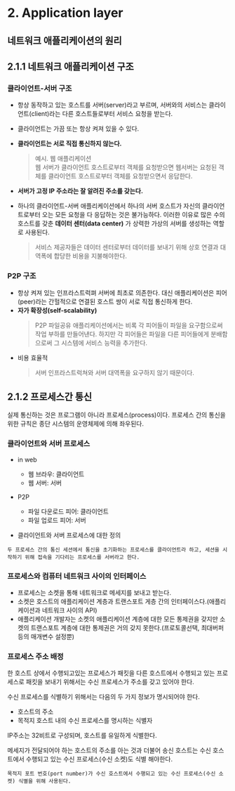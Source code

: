 # 2. Application layer

## 네트워크 애플리케이션의 원리
## 2.1.1 네트워크 애플리케이션 구조

### 클라이언트-서버 구조
- 항상 동작하고 있는 호스트를 서버(server)라고 부르며, 서버와의 서비스는 클라이언트(client)라는 다른 호스트들로부터 서비스 요청을 받는다.
- 클라이언트는 가끔 또는 항상 켜져 있을 수 있다.
- **클라이언트는 서로 직접 통신하지 않는다.**
    >예시. 웹 애플리케이션  
웹 서버가 클라이언트 호스트로부터 객체를 요청받으면 웹서버는 요청된 객체를 클라이언트 호스트로부터 객체를 요청받으면서 응답한다.
- **서버가 고정 IP 주소라는 잘 알려진 주소를 갖는다.**


- 하나의 클라이언트-서버 애플리케이션에서 하나의 서버 호스트가 자신의 클라이언트로부터 오는 모든 요청을 다 응답하는 것은 불가능하다. 이러한 이유로 많은 수의 호스트를 갖춘 **데이터 센터(data center)** 가 상력한 가상의 서버를 생성하는 역할로 사용된다.
  > 서비스 제공자들은 데이터 센터로부터 데이터를 보내기 위해 상호 연결과 대역폭에 합당한 비용을 지불해야한다.

### P2P  구조
- 항상 켜져 있는 인프라스트럭펴 서버에 최초로 의존한다. 대신 애플리케이션은 피어(peer)라는 간헐적으로 연결된 호스트 쌍이 서로 직접 통신하게 한다.
- **자가 확장성(self-scalability)**
  > P2P 파일공유 애플리케이션에서는 비록 각 피어들이 파일을 요구함으로써 작업 부하를 만들어낸다. 하지만 각 피어들은 파일을 다른 피어들에게 분배함으로써 그 시스템에 서비스 능력을 추가한다.
- 비용 효율적
  > 서버 인프라스트럭쳐와 서버 대역폭을 요구하지 않기 때문이다.


## 2.1.2 프로세스간 통신
실제 통신하는 것은 프로그램이 아니라 프로세스(process)이다.
프로세스 간의 통신을 위한 규칙은 종단 시스템의 운영체제에 의해 좌우된다.

### 클라이언트와 서버 프로세스
- in web
  - 웹 브라우: 클라이언트
  - 웹 서버: 서버

- P2P
  - 파일 다운로드 피어: 클라이언트
  - 파일 업로드 피어: 서버

- 클라이언트와 서버 프로세스에 대한 정의
~~~
두 프로세스 간의 통신 세션에서 통신을 초기화하는 프로세스를 클라이언트라 하고, 세션을 시작하기 위해 접속을 기다리는 프로세스를 서버라고 한다.
~~~

### 프로세스와 컴퓨터 네트워크 사이의 인터페이스
- 프로세스는 소켓을 통해 네트워크로 메세지를 보내고 받는다.
- 소켓은 호스트의 애플리케이션 계층과 트랜스포트 게층 간의 인터페이스다.(애플리케이션과 네트워크 사이의 API)
- 애플리케이션 개발자는 소켓의 애플리케이션 계층에 대한 모든 통제권을 갖지만 소켓의 트랜스포트 계층에 대한 통제권은 거의 갖지 못한다.(프로토콜선택, 최대버퍼 등의 매개변수 설정뿐)

### 프로세스 주소 배정
한 호스트 상에서 수행되고있는 프로세스가 패킷을 다른 호스트에서 수행되고 있는 프로세스로 패킷을 보내기 위해서는 수신 프로세스가 주소를 갖고 있어야 한다.

수신 프로세스를 식별하기 위해서는 다음의 두 가지 정보가 명시되어야 한다.
- 호스트의 주소
- 목적지 호스트 내의 수신 프로세스를 명시하는 식별자

IP주소는 32비트로 구성되며, 호스트를 유일하게 식별한다.

메세지가 전달되어야 하는 호스트의 주소를 아는 것과 더불어 송신 호스트는 수신 호스트에서 수행되고 있는 수신 프로세스(수신 소켓)도 식별 해야한다.
~~~
목적지 포트 번호(port number)가 수신 호스트에서 수행되고 있는 수신 프로세스(수신 소켓) 식별을 위해 사용된다.
~~~